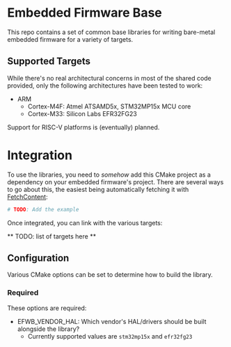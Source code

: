 # Embedded Firmware Base
This repo contains a set of common base libraries for writing bare-metal embedded firmware for a variety of targets.

## Supported Targets
While there's no real architectural concerns in most of the shared code provided, only the following architectures have been tested to work:

- ARM
    - Cortex-M4F: Atmel ATSAMD5x, STM32MP15x MCU core
    - Cortex-M33: Silicon Labs EFR32FG23

Support for RISC-V platforms is (eventually) planned.

# Integration
To use the libraries, you need to _somehow_ add this CMake project as a dependency on your embedded firmware's project. There are several ways to go about this, the easiest being automatically fetching it with [FetchContent](https://cmake.org/cmake/help/latest/module/FetchContent.html):

```cmake
# TODO: Add the example
```

Once integrated, you can link with the various targets:

** TODO: list of targets here **

## Configuration
Various CMake options can be set to determine how to build the library.

### Required
These options are required:

- EFWB_VENDOR_HAL: Which vendor's HAL/drivers should be built alongside the library?
    - Currently supported values are `stm32mp15x` and `efr32fg23`
